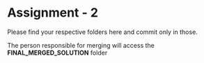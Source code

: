 # Assignment - 2

Please find your respective folders here and commit only in those.

The person responsible for merging will access the **FINAL_MERGED_SOLUTION** folder
